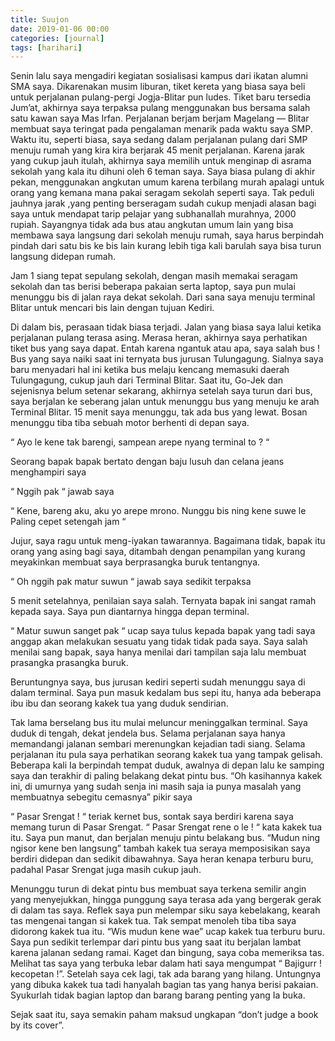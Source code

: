 ```yaml
---
title: Suujon
date: 2019-01-06 00:00
categories: [journal]
tags: [harihari]
---
```


Senin lalu saya mengadiri kegiatan sosialisasi kampus dari ikatan alumni SMA saya. Dikarenakan musim liburan, tiket kereta yang biasa saya beli untuk perjalanan pulang-pergi Jogja-Blitar pun ludes. Tiket baru tersedia Jum’at, akhirnya saya terpaksa pulang menggunakan bus bersama salah satu kawan saya Mas Irfan. Perjalanan berjam berjam Magelang — Blitar membuat saya teringat pada pengalaman menarik pada waktu saya SMP. Waktu itu, seperti biasa, saya sedang dalam perjalanan pulang dari SMP menuju rumah yang kira kira berjarak 45 menit perjalanan. Karena jarak yang cukup jauh itulah, akhirnya saya memilih untuk menginap di asrama sekolah yang kala itu dihuni oleh 6 teman saya. Saya biasa pulang di akhir pekan, menggunakan angkutan umum karena terbilang murah apalagi untuk orang yang kemana mana pakai seragam sekolah seperti saya. Tak peduli jauhnya jarak ,yang penting berseragam sudah cukup menjadi alasan bagi saya untuk mendapat tarip pelajar yang subhanallah murahnya, 2000 rupiah. Sayangnya tidak ada bus atau angkutan umum lain yang bisa membawa saya langsung dari sekolah menuju rumah, saya harus berpindah pindah dari satu bis ke bis lain kurang lebih tiga kali barulah saya bisa turun langsung didepan rumah.


Jam 1 siang tepat sepulang sekolah, dengan masih memakai seragam sekolah dan tas berisi beberapa pakaian serta laptop, saya pun mulai menunggu bis di jalan raya dekat sekolah. Dari sana saya menuju terminal Blitar untuk mencari bis lain dengan tujuan Kediri.

Di dalam bis, perasaan tidak biasa terjadi. Jalan yang biasa saya lalui ketika perjalanan pulang terasa asing. Merasa heran, akhirnya saya perhatikan tiket bus yang saya dapat. Entah karena ngantuk atau apa, saya salah bus ! Bus yang saya naiki saat ini ternyata bus jurusan Tulungagung. Sialnya saya baru menyadari hal ini ketika bus melaju kencang memasuki daerah Tulungagung, cukup jauh dari Terminal Blitar. Saat itu, Go-Jek dan sejenisnya belum setenar sekarang, akhirnya setelah saya turun dari bus, saya berjalan ke seberang jalan untuk menunggu bus yang menuju ke arah Terminal Blitar. 15 menit saya menunggu, tak ada bus yang lewat. Bosan menunggu tiba tiba sebuah motor berhenti di depan saya.

“ Ayo le kene tak barengi, sampean arepe nyang terminal to ? “

Seorang bapak bapak bertato dengan baju lusuh dan celana jeans menghampiri saya

“ Nggih pak “ jawab saya

“ Kene, bareng aku, aku yo arepe mrono. Nunggu bis ning kene suwe le Paling cepet setengah jam “

Jujur, saya ragu untuk meng-iyakan tawarannya. Bagaimana tidak, bapak itu orang yang asing bagi saya, ditambah dengan penampilan yang kurang meyakinkan membuat saya berprasangka buruk tentangnya.

“ Oh nggih pak matur suwun “ jawab saya sedikit terpaksa

5 menit setelahnya, penilaian saya salah. Ternyata bapak ini sangat ramah kepada saya. Saya pun diantarnya hingga depan terminal.

“ Matur suwun sanget pak “ ucap saya tulus kepada bapak yang tadi saya anggap akan melakukan sesuatu yang tidak tidak pada saya. Saya salah menilai sang bapak, saya hanya menilai dari tampilan saja lalu membuat prasangka prasangka buruk.

Beruntungnya saya, bus jurusan kediri seperti sudah menunggu saya di dalam terminal. Saya pun masuk kedalam bus sepi itu, hanya ada beberapa ibu ibu dan seorang kakek tua yang duduk sendirian.

Tak lama berselang bus itu mulai meluncur meninggalkan terminal. Saya duduk di tengah, dekat jendela bus. Selama perjalanan saya hanya memandangi jalanan sembari merenungkan kejadian tadi siang. Selama perjalanan itu pula saya perhatikan seorang kakek tua yang tampak gelisah. Beberapa kali Ia berpindah tempat duduk, awalnya di depan lalu ke samping saya dan terakhir di paling belakang dekat pintu bus. “Oh kasihannya kakek ini, di umurnya yang sudah senja ini masih saja ia punya masalah yang membuatnya sebegitu cemasnya” pikir saya

“ Pasar Srengat ! “ teriak kernet bus, sontak saya berdiri karena saya memang turun di Pasar Srengat. “ Pasar Srengat rene o le ! “ kata kakek tua itu. Saya pun manut, dan berjalan menuju pintu belakang bus. “Mudun ning ngisor kene ben langsung” tambah kakek tua seraya memposisikan saya berdiri didepan dan sedikit dibawahnya. Saya heran kenapa terburu buru, padahal Pasar Srengat juga masih cukup jauh.

Menunggu turun di dekat pintu bus membuat saya terkena semilir angin yang menyejukkan, hingga punggung saya terasa ada yang bergerak gerak di dalam tas saya. Reflek saya pun melempar siku saya kebelakang, kearah tas mengenai tangan si kakek tua. Tak sempat menoleh tiba tiba saya didorong kakek tua itu. “Wis mudun kene wae” ucap kakek tua terburu buru. Saya pun sedikit terlempar dari pintu bus yang saat itu berjalan lambat karena jalanan sedang ramai. Kaget dan bingung, saya coba memeriksa tas. Melihat tas saya yang terbuka lebar dalam hati saya mengumpat “ Bajigurr ! kecopetan !”. Setelah saya cek lagi, tak ada barang yang hilang. Untungnya yang dibuka kakek tua tadi hanyalah bagian tas yang hanya berisi pakaian. Syukurlah tidak bagian laptop dan barang barang penting yang Ia buka.

Sejak saat itu, saya semakin paham maksud ungkapan “don’t judge a book by its cover”.
